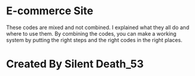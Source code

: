 # E-commerce Site
These codes are mixed and not combined. I explained what they all do and where to use them. By combining the codes, you can make a working system by putting the right steps and the right codes in the right places.

# Created By Silent Death_53
